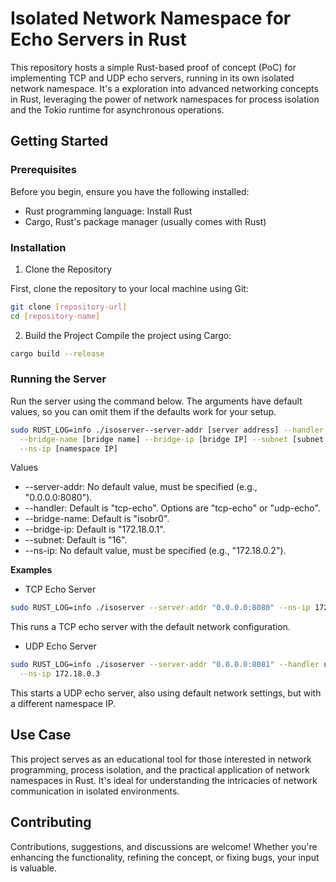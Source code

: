 # Isolated Network Namespace for Echo Servers in Rust

This repository hosts a simple Rust-based proof of concept (PoC) for implementing TCP and UDP echo servers, running in its own isolated network namespace. It's a exploration into advanced networking concepts in Rust, leveraging the power of network namespaces for process isolation and the Tokio runtime for asynchronous operations.

## Getting Started

### Prerequisites

Before you begin, ensure you have the following installed:

* Rust programming language: Install Rust
* Cargo, Rust's package manager (usually comes with Rust)

### Installation

1. Clone the Repository

First, clone the repository to your local machine using Git:

```bash
git clone [repository-url]
cd [repository-name]
```

2. Build the Project
Compile the project using Cargo:

```bash
cargo build --release
```

### Running the Server

Run the server using the command below. The arguments have default values, so you can omit them if the defaults work for your setup.

```bash
sudo RUST_LOG=info ./isoserver--server-addr [server address] --handler [handler] \
  --bridge-name [bridge name] --bridge-ip [bridge IP] --subnet [subnet mask] \
  --ns-ip [namespace IP]
```

Values
* --server-addr: No default value, must be specified (e.g., "0.0.0.0:8080").
* --handler: Default is "tcp-echo". Options are "tcp-echo" or "udp-echo".
* --bridge-name: Default is "isobr0".
* --bridge-ip: Default is "172.18.0.1".
* --subnet: Default is "16".
* --ns-ip: No default value, must be specified (e.g., "172.18.0.2").

**Examples**

* TCP Echo Server

```bash
sudo RUST_LOG=info ./isoserver --server-addr "0.0.0.0:8080" --ns-ip 172.18.0.2
```

This runs a TCP echo server with the default network configuration.

* UDP Echo Server

```bash
sudo RUST_LOG=info ./isoserver --server-addr "0.0.0.0:8081" --handler udp-echo \
  --ns-ip 172.18.0.3
```

This starts a UDP echo server, also using default network settings, but with a different namespace IP.

## Use Case

This project serves as an educational tool for those interested in network programming, process isolation, and the practical application of network namespaces in Rust. It's ideal for understanding the intricacies of network communication in isolated environments.

## Contributing

Contributions, suggestions, and discussions are welcome! Whether you're enhancing the functionality, refining the concept, or fixing bugs, your input is valuable.
